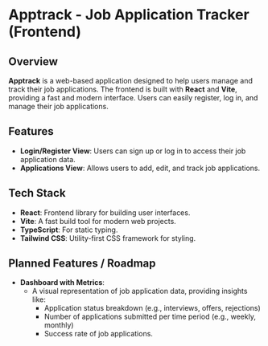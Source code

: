 # Apptrack - Job Application Tracker (Frontend)

## Overview
**Apptrack** is a web-based application designed to help users manage and track their job applications. The frontend is built with **React** and **Vite**, providing a fast and modern interface. Users can easily register, log in, and manage their job applications. 

## Features
- **Login/Register View**: Users can sign up or log in to access their job application data.
- **Applications View**: Allows users to add, edit, and track job applications.

## Tech Stack
- **React**: Frontend library for building user interfaces.
- **Vite**: A fast build tool for modern web projects.
- **TypeScript**: For static typing.
- **Tailwind CSS**: Utility-first CSS framework for styling.

## Planned Features / Roadmap
- **Dashboard with Metrics**: 
  - A visual representation of job application data, providing insights like:
    - Application status breakdown (e.g., interviews, offers, rejections)
    - Number of applications submitted per time period (e.g., weekly, monthly)
    - Success rate of job applications.
